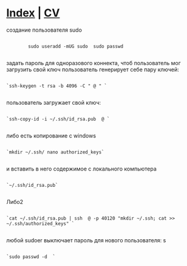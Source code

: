 
<div>
    <h1><a href="https://1ac.github.io">Index</a> | <a href="https://1ac.github.io/rsschool-cv/">CV</a></h1>
</div>


<p>создание пользователя sudo</p>

<p>
    <code>
        sudo useradd -mUG sudo <name> sudo passwd <name>
    </code>
</p>


<p>задать пароль для одноразового коннекта, чтоб пользователь мог загрузить свой ключ пользователь генерирует себе пару ключей:</p>
<p>
    <code>
`ssh-keygen -t rsa -b 4096 -C "<name> @<name> " `
    </code>
</p>

<p>пользователь загружает свой ключ: </p>
<p>
    <code>
`ssh-copy-id -i ~/.ssh/id_rsa.pub <name> @<host> `
    </code>
</p>

<p>либо есть копирование с windows </p>
<p>
    <code>
`mkdir ~/.ssh/ nano authorized_keys`
    </code>
</p>

<p>и вставить в него содержимое c локального компьютера </p>
<p>
    <code>
`~/.ssh/id_rsa.pub`
    </code>
</p>

<p>Либо2 </p>
<p>
    <code>
`cat ~/.ssh/id_rsa.pub | ssh <name> @<host> -p 40120 "mkdir ~/.ssh; cat >> ~/.ssh/authorized_keys" `
    </code>
</p>

<p>любой sudoer выключает пароль для нового пользователя: s </p>
<p>
    <code>
`sudo passwd -d <name> `
    </code>
</p>